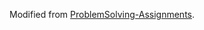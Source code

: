 Modified from [ProblemSolving-Assignments](https://github.com/LogCreative/ProblemSolving-Assignments/tree/master/Week03/NewtonLinearEquation).